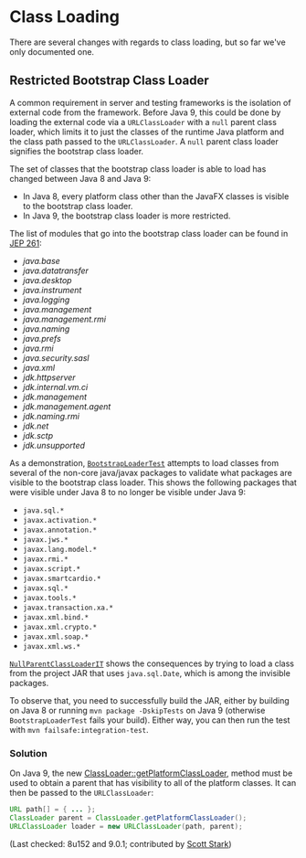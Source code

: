 # Class Loading

There are several changes with regards to class loading, but so far we've only documented one.

## Restricted Bootstrap Class Loader

A common requirement in server and testing frameworks is the isolation of external code from the framework.
Before Java 9, this could be done by loading the external code via a `URLClassLoader` with a `null` parent class loader, which limits it to just the classes of the runtime Java platform and the class path passed to the `URLClassLoader`.
A `null` parent class loader signifies the bootstrap class loader.

The set of classes that the bootstrap class loader is able to load has changed between Java 8 and Java 9:

* In Java 8, every platform class other than the JavaFX classes is visible to the bootstrap class loader.
* In Java 9, the bootstrap class loader is more restricted.

The list of modules that go into the bootstrap class loader can be found in [JEP 261](http://openjdk.java.net/jeps/261#Class-loaders):

* _java.base_
* _java.datatransfer_
* _java.desktop_
* _java.instrument_
* _java.logging_
* _java.management_
* _java.management.rmi_
* _java.naming_
* _java.prefs_
* _java.rmi_
* _java.security.sasl_
* _java.xml_
* _jdk.httpserver_
* _jdk.internal.vm.ci_
* _jdk.management_
* _jdk.management.agent_
* _jdk.naming.rmi_
* _jdk.net_
* _jdk.sctp_
* _jdk.unsupported_

As a demonstration, [`BootstrapLoaderTest`](src/test/java/wtf/java9/class_loading/BootstrapLoaderTest.java) attempts to load classes from several of the non-core java/javax packages to validate what packages are visible to the bootstrap class loader.
This shows the following packages that were visible under Java 8 to no longer be visible under Java 9:

* `java.sql.*`
* `javax.activation.*`
* `javax.annotation.*`
* `javax.jws.*`
* `javax.lang.model.*`
* `javax.rmi.*`
* `javax.script.*`
* `javax.smartcardio.*`
* `javax.sql.*`
* `javax.tools.*`
* `javax.transaction.xa.*`
* `javax.xml.bind.*`
* `javax.xml.crypto.*`
* `javax.xml.soap.*`
* `javax.xml.ws.*`

[`NullParentClassLoaderIT`](src/test/java/wtf/java9/class_loading/NullParentClassLoaderIT.java) shows the consequences by trying to load a class from the project JAR that uses `java.sql.Date`, which is among the invisible packages.

To observe that, you need to successfully build the JAR, either by building on Java 8 or running `mvn package -DskipTests` on Java 9 (otherwise `BootstrapLoaderTest` fails your build).
Either way, you can then run the test with `mvn failsafe:integration-test`.

### Solution

On Java 9, the new [ClassLoader::getPlatformClassLoader](https://docs.oracle.com/javase/9/docs/api/java/lang/ClassLoader.html#getPlatformClassLoader--), method must be used to obtain a parent that has visibility to all of the platform classes.
It can then be passed to the `URLClassLoader`:

```java
URL path[] = { ... };
ClassLoader parent = ClassLoader.getPlatformClassLoader();
URLClassLoader loader = new URLClassLoader(path, parent);
```

(Last checked: 8u152 and 9.0.1; contributed by [Scott Stark](https://github.com/starksm64))
